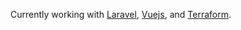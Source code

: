 Currently working with [Laravel](https://github.com/laravel), [Vuejs](https://github.com/vuejs), and [Terraform](https://github.com/hashicorp/terraform).

<!--
**kennith/kennith** is a ✨ _special_ ✨ repository because its `README.md` (this file) appears on your GitHub profile.
-->
